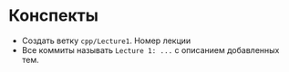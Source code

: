 # Конспекты


- Создать ветку `cpp/Lecture1`. Номер лекции
- Все коммиты называть `Lecture 1: ...` с описанием добавленных тем.